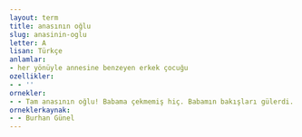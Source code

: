 ```yaml
---
layout: term
title: anasının oğlu
slug: anasinin-oglu
letter: A
lisan: Türkçe
anlamlar:
- her yönüyle annesine benzeyen erkek çocuğu
ozellikler:
- - ''
ornekler:
- - Tam anasının oğlu! Babama çekmemiş hiç. Babamın bakışları gülerdi.
orneklerkaynak:
- - Burhan Günel
---
```

